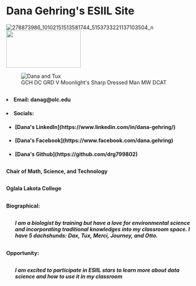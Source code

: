 
## <h1>Dana Gehring's ESIIL Site</h1>

![278873986_10102151513581744_5153733221137103504_n](https://user-images.githubusercontent.com/78752548/227621682-dd7aa54b-4e14-4746-ac09-a13cff9464c6.jpg)<img src="https://user-images.githubusercontent.com/78752548/227621682-dd7aa54b-4e14-4746-ac09-a13cff9464c6.jpg" width="200" height="100"> <figure>
    <img src="https://user-images.githubusercontent.com/78752548/227621682-dd7aa54b-4e14-4746-ac09-a13cff9464c6.jpg"
         alt="Dana and Tux">
    <figcaption>GCH DC GRD V Moonlight's Sharp Dressed Man MW DCAT</figcaption>
</figure>

## <ul>
  <h4><li>Email: danag@olc.edu</li></h4>
  <h4><li>Socials:</li></h4>
    <h4><ul><li>[Dana's LinkedIn](https://www.linkedin.com/in/dana-gehring/)<a href="https://www.linkedin.com/in/dana-gehring/"></a></li></ul></h4>
    <h4><ul><li>[Dana's Facebook](https://www.facebook.com/dana.gehring)<a href="https://www.facebook.com/dana.gehring"></a></li></ul></h4>
    <h4><ul><li>[Dana's Github](https://github.com/drg799802)<a href="https://github.com/drg799802"></a></li></ul></h4>  
  </ul>
  
## <h4>Chair of Math, Science, and Technology</h4>
## <h4>Oglala Lakota College</h4>

## <h4>Biographical:</h4>
## <h5><ul>I am a biologist by training but have a love for environmental science and incorporating traditional knowledges into my classroom space.  I have 5 dachshunds: Dax, Tux, Merci, Journey, and Otto.</ul></h5>

## <h4>Opportunity:</h4>
## <h5><ul>I am excited to participate in ESIIL stars to learn more about data science and how to use it in my classroom</ul></h5>
  

